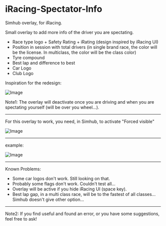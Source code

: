 # iRacing-Spectator-Info
Simhub overlay, for iRacing.

Small overlay to add more info of the driver you are spectating.
-  Race type logo + Safety Rating + iRating (design inspired by iRacing UI)
-  Position in session with total drivers (in single brand race, the color will be the license. In multiclass, the color will be the class color)
-  Tyre compound
-  Best lap and difference to best 
-  Car Logo
-  Club Logo

Inspiration for the redesign:

![Image](https://github.com/user-attachments/assets/e65b749c-ed0b-49c4-ba58-ce082de8f11f)


Note1: The overlay will deactivate once you are driving and when you are spectating yourself (will be over you wheel...).

--------------------------------------------------------------------------------------------------------------------------

For this overlay to work, you need, in Simhub, to activate "Forced visible"

![Image](https://github.com/user-attachments/assets/210bfdee-e875-4df4-b461-6265b7c60837)


--------------------------------------------------------------------------------------------------------------------------

example:

![Image](https://github.com/user-attachments/assets/e835b902-4c42-405c-a3ef-1aed27663c51)


--------------------------------------------------------------------------------------------------------------------------

Known Problems:
-  Some car logos don't work. Still looking on that.
-  Probably some flags don't work. Couldn't test all...
-  Overlay will be active if you hide iRacing UI (space key).
-  Best lap gap, in a multi class race, will be to the fastest of all classes... Simhub doesn't give other option...

--------------------------------------------------------------------------------------------------------------------------

Note2: If you find useful and found an error, or you have some suggestions, feel free to ask!

